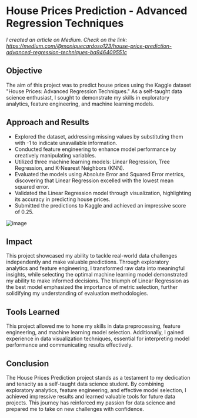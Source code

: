# House Prices Prediction - Advanced Regression Techniques

*I created an article on Medium. Check on the link: https://medium.com/@moniquecardoso123/house-price-prediction-advanced-regression-techniques-ba946409551c*

## Objective

The aim of this project was to predict house prices using the Kaggle dataset "House Prices: Advanced Regression Techniques." As a self-taught data science enthusiast, I sought to demonstrate my skills in exploratory analytics, feature engineering, and machine learning models.

## Approach and Results

- Explored the dataset, addressing missing values by substituting them with -1 to indicate unavailable information.
- Conducted feature engineering to enhance model performance by creatively manipulating variables.
- Utilized three machine learning models: Linear Regression, Tree Regression, and K-Nearest Neighbors (KNN).
- Evaluated the models using Absolute Error and Squared Error metrics, discovering that Linear Regression excelled with the lowest mean squared error.
- Validated the Linear Regression model through visualization, highlighting its accuracy in predicting house prices.
- Submitted the predictions to Kaggle and achieved an impressive score of 0.25.

 ![image](https://github.com/moniquecardoso25/Data-Science-Projects/assets/140358716/d7129143-bd4b-4790-b997-e3fd0a1abff6)


## Impact

This project showcased my ability to tackle real-world data challenges independently and make valuable predictions. Through exploratory analytics and feature engineering, I transformed raw data into meaningful insights, while selecting the optimal machine learning model demonstrated my ability to make informed decisions. The triumph of Linear Regression as the best model emphasized the importance of metric selection, further solidifying my understanding of evaluation methodologies.

## Tools Learned

This project allowed me to hone my skills in data preprocessing, feature engineering, and machine learning model selection. Additionally, I gained experience in data visualization techniques, essential for interpreting model performance and communicating results effectively.

## Conclusion 

The House Prices Prediction project stands as a testament to my dedication and tenacity as a self-taught data science student. By combining exploratory analytics, feature engineering, and effective model selection, I achieved impressive results and learned valuable tools for future data projects. This journey has reinforced my passion for data science and prepared me to take on new challenges with confidence.
